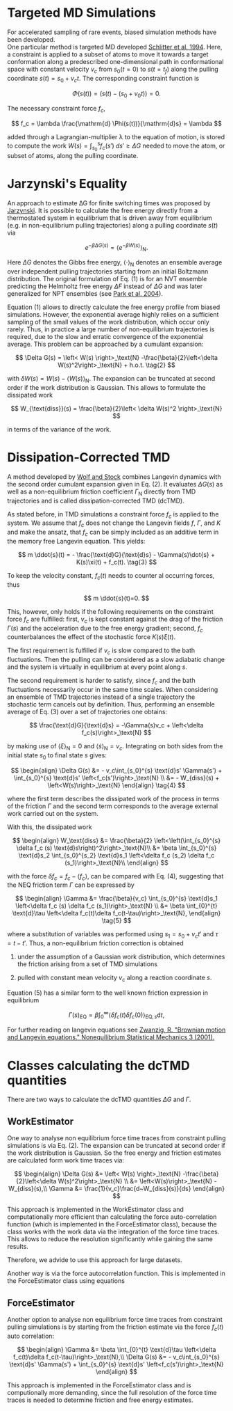 
# Targeted MD Simulations

For accelerated sampling of rare events, biased simulation methods have been developed.  
One particular method is targeted MD developed [Schlitter et al. 1994](https://www.sciencedirect.com/science/article/abs/pii/0263785594800723). Here, a constraint is applied to a subset of atoms to move it towards a target conformation along a predescribed one-dimensional path in conformational space with constant velocity $v_c$ from $s_0 (t=0)$ to $s (t=t_f)$  along the pulling coordinate $s(t)=s_0+v_{c}t$. The corresponding constraint function is

$$	\Phi(s(t)) = \left( s(t) -(s_0 + v_0 t) \right) = 0. $$

The necessary constraint force $f_c$, 

$$	f_c = \lambda \frac{\mathrm{d} \Phi(s(t))}{\mathrm{d}s} = \lambda $$

added through a Lagrangian-multiplier λ to the equation of motion, is stored to compute the work
$W(s)=\int_{s_0}^{s} f_c(s')\; ds' \geq\Delta G$ needed to move the atom, or subset of atoms, along the pulling
coordinate.


# Jarzynski's Equality

An approach to estimate ∆G for finite switching times was proposed by [Jarzynski](https://iopscience.iop.org/article/10.1088/1742-5468/2004/09/P09005/meta). It is possible
to calculate the free energy directly from a thermostated system in equilibrium that is driven away
from equilibrium (e.g. in non-equilibrium pulling trajectories) along a pulling coordinate $s(t)$ via

$$
\tag{1}
e^{-\beta\Delta G(s)} = \left< e^{-\beta W(s)} \right>_\text{N}. $$

Here $\Delta G$ denotes the Gibbs free energy,
$\left< \cdot  \right>_\text{N}$ denotes an ensemble average over independent pulling trajectories starting from an initial Boltzmann distribution. The original formulation of Eq. (1) is for an NVT ensemble predicting the Helmholtz free energy $\Delta F$ instead of $\Delta G$ and was later generalized for NPT ensembles (see [Park et al. 2004](https://aip.scitation.org/doi/abs/10.1063/1.1651473)). 

Equation (1) allows to directly calculate the free energy profile from biased simulations. However, the exponential average highly relies on a sufficient sampling of the small values of the work distribution, which occur only rarely. Thus, in practice a large number of non-equilibrium trajectories is required, due to the slow and erratic convergence of the exponential average. This problem can be approached by a cumulant expansion:

$$	\Delta G(s) = \left< W(s) \right>_\text{N} -\frac{\beta}{2}\left<\delta W(s)^2\right>_\text{N} + h.o.t. 
\tag{2}
$$

with $\delta W(s) = W(s) -\left< W(s) \right>_\text{N}$. 
The expansion can be truncated at second order if the work distribution is Gaussian. This allows to formulate the dissipated work 

$$	W_{\text{diss}}(s) = \frac{\beta}{2}\left< \delta W(s)^2 \right>_\text{N}
$$

in terms of the variance of the work.


# Dissipation-Corrected TMD

A method developed by [Wolf and Stock](https://pubs.acs.org/doi/10.1021/acs.jctc.8b00835) combines Langevin dynamics with the second order cumulant expansion given in Eq. (2). It evaluates $\Delta G(s)$ as well as a non-equilibrium friction coefficient $\Gamma_\text{N}$ directly from TMD trajectories and is called dissipation-corrected TMD (dcTMD).

As stated before, in TMD simulations a constraint force $f_c$ is applied to the system. We assume that $f_c$ does not change the Langevin fields $f$, $\Gamma$, and $K$ and make the ansatz, that $f_c$ can be simply included as an additive term in the memory free Langevin equation. This yields:

$$	m \ddot{s}(t) = - \frac{\text{d}G}{\text{d}s} - \Gamma(s)\dot{s} + K(s)\xi(t) + f_c(t).
\tag{3}
$$

To keep the velocity constant, $f_c(t)$ needs to counter al occurring forces, thus

$$	m \ddot{s}(t)=0. $$

This, however, only holds if the following requirements on the constraint force $f_c$ are fulfilled: first, $v_c$ is kept constant against the drag of the friction $\Gamma(s)$ and the acceleration due to the free energy gradient; second, $f_c$ counterbalances the effect of the stochastic force $K(s)\xi(t).$

The first requirement is fulfilled if $v_c$ is slow compared to the bath fluctuations. Then the pulling can be considered as a slow adiabatic change and the system is virtually in equilibrium at every point along $s$. 

The second requirement is harder to satisfy, since $f_c$ and the bath fluctuations necessarily occur in the same time scales. When considering an ensemble of TMD trajectories instead of a single trajectory the stochastic term cancels out by definition. Thus, performing an ensemble average of Eq. (3) over a set of trajectories one obtains:

$$
	\frac{\text{d}G}{\text{d}s} = -\Gamma(s)v_c + \left<\delta f_c(s)\right>_\text{N}
$$   

by making use of $\left< \xi \right>_\text{N}=0$ and $\left< \dot{s} \right>_\text{N}=v_c$.
Integrating on both sides from the initial state $s_0$ to final state $s$ gives:

$$
\begin{align}
	\Delta G(s) &= - v_c\int_{s_0}^{s} \text{d}s' \Gamma(s') + \int_{s_0}^{s} \text{d}s' \left<f_c(s')\right>_\text{N} \\
				&=  - W_{diss}(s) + \left<W(s)\right>_\text{N} 
\end{align} 
\tag{4}
$$

where the first term describes the dissipated work of the process in terms of the friction $\Gamma$
and the second term corresponds to the average external work carried out on the system.

With this, the dissipated work

$$
\begin{align}
	W_\text{diss} &= \frac{\beta}{2} \left<\left(\int_{s_0}^{s} \delta f_c (s) \text{d}s\right)^2\right>_\text{N}\\
	&= \beta \int_{s_0}^{s} \text{d}s_2 \int_{s_0}^{s_2} \text{d}s_1 \left<\delta f_c (s_2) \delta f_c (s_1)\right>_\text{N}\\
\end{align}
$$

with the force $\delta f_c = f_c - \left<f_c\right>$, can be 
compared with Eq. (4), suggesting that the NEQ friction term $\Gamma$ can be expressed by

$$
\begin{align}
	\Gamma &= \frac{\beta}{v_c} \int_{s_0}^{s} \text{d}s_1 \left<\delta f_c (s) \delta f_c (s_1)\right>_\text{N} \\
	&= \beta \int_{0}^{t} \text{d}\tau \left<\delta f_c(t)\delta f_c(t-\tau)\right>_\text{N},
\end{align}
\tag{5}
$$

where a substitution of variables was performed using $s_1 = s_0 + v_c t'$ and $\tau = t - t'$. Thus, a non-equilibrium friction correction is obtained 

1. under the assumption of a Gaussian work distribution, which determines the friction arising from a set of TMD simulations

2. pulled with constant mean velocity $v_c$ along a reaction coordinate $s$.

Equation (5) has a similar form to the well known friction expression in equilibrium

$$
	\Gamma(s)_{\text{EQ}} = \beta \int_{0}^{\infty} \left<\delta f_c(t)\delta f_c(0)\right>_{\text{EQ},s} \text{d}t,
$$

For further reading on langevin equations see [Zwanzig, R. "Brownian motion and Langevin equations." Nonequilibrium Statistical Mechanics 3 (2001).](http://vattay.web.elte.hu/lectures/Non-equilibrium%20Statistical%20Physics/Robert%20Zwanzig%20-%20Nonequilibrium%20Statistical%20Mechanics%20(2001,%20Oxford%20University%20Press,%20USA).pdf)

# Classes calculating the dcTMD quantities

There are two ways to calculate the dcTMD quantities $\Delta G$ and $\Gamma$. 

## WorkEstimator

One way to analyse non equilibrium force time traces from constraint pulling simulations is via Eq. (2). The expansion can be truncated at second order if the work distribution is Gaussian.
So the free energy and friction estimates are calculated form work time traces via:

$$
\begin{align}
\Delta G(s) &=  \left< W(s) \right>_\text{N} -\frac{\beta}{2}\left<\delta W(s)^2\right>_\text{N} \\
			&=  \left<W(s)\right>_\text{N} - W_{diss}(s),\\
\Gamma &= \frac{1}{v_c}\frac{d~W_{diss}(s)}{ds}
\end{align}
$$

This approach is implemented in the WorkEstimator class and computationally more efficient than calculating the force auto-correlation function (which is implemented in the ForceEstimator class), because the class works with the work data via the integration of the force time traces. This allows to reduce the resolution significantly while gaining the same results.

Therefore, we advide to use this approach for large datasets. 

Another way is via the force autocorrelation function. This is implemented in the ForceEstimator class using equations 

## ForceEstimator 

Another option to analyse non equilibrium force time traces from constraint pulling simulations is by starting from the friction estimate via the force $f_c(t)$ auto correlation:

$$
\begin{align}
\Gamma &= \beta \int_{0}^{t} \text{d}\tau \left<\delta f_c(t)\delta f_c(t-\tau)\right>_\text{N},\\
\Delta G(s) &= - v_c\int_{s_0}^{s} \text{d}s' \Gamma(s') + \int_{s_0}^{s} \text{d}s' \left<f_c(s')\right>_\text{N}
\end{align}
$$

This approach is implemented in the ForceEstimator class and is computionally more demanding, since the full resolution of the force time traces is needed to determine friction and free energy estimates.

